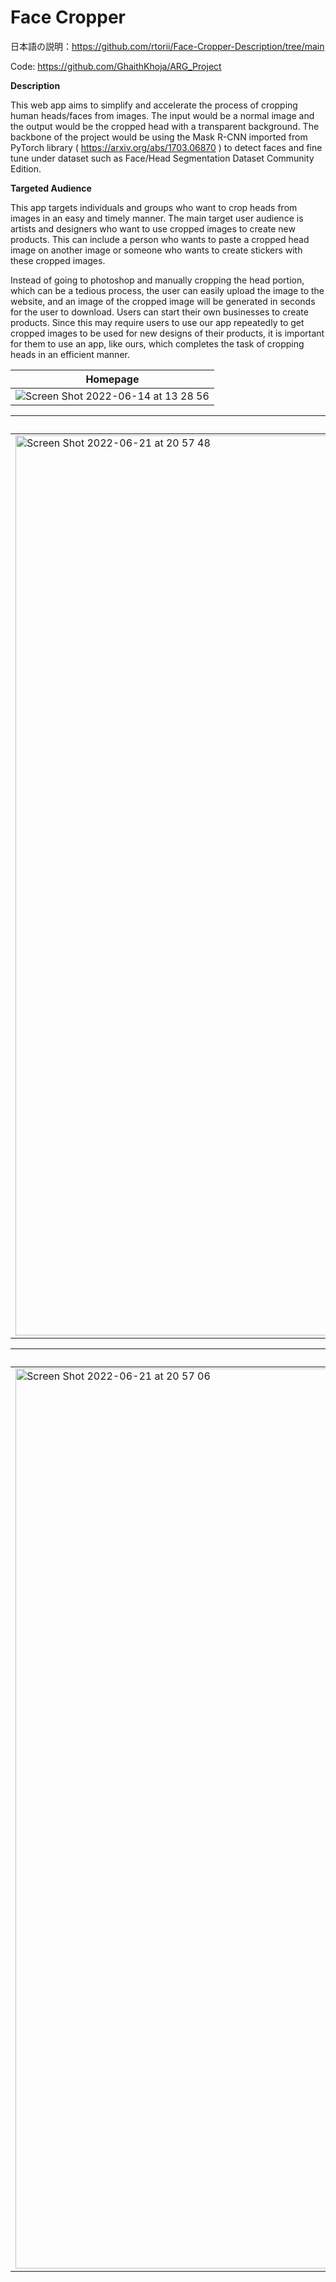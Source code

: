 # Face Cropper

日本語の説明：https://github.com/rtorii/Face-Cropper-Description/tree/main

Code: https://github.com/GhaithKhoja/ARG_Project

**Description**

This web app aims to simplify and accelerate the process of cropping human heads/faces from images. The input would be a normal image and the output would be the cropped head with a transparent background. The backbone of the project would be using the Mask R-CNN imported from PyTorch library ( https://arxiv.org/abs/1703.06870 ) to detect faces and fine tune under dataset such as Face/Head Segmentation Dataset Community Edition.

**Targeted Audience**

This app targets individuals and groups who want to crop heads from images in an easy and timely manner. The main target user audience is artists and designers who want to use cropped images to create new products. This can include a person who wants to paste a cropped head image on another image or someone who wants to create stickers with these cropped images.  

Instead of going to photoshop and manually cropping the head portion, which can be a tedious process, the user can easily upload the image to the website, and an image of the cropped image will be generated in seconds for the user to download. Users can start their own businesses to create products. Since this may require users to use our app repeatedly to get cropped images to be used for new designs of their products, it is important for them to use an app, like ours, which completes the task of cropping heads in an efficient manner. 

| Homepage | 
| ------ | 
| <img alt="Screen Shot 2022-06-14 at 13 28 56" src="https://user-images.githubusercontent.com/52717342/173502519-d0fdec68-591f-4d44-9d3b-9b677386918d.png"> |

| Uploading an image | 
| ------ | 
| <img width="1440" alt="Screen Shot 2022-06-21 at 20 57 48" src="https://user-images.githubusercontent.com/52717342/174793863-3fceea26-4c90-4a54-b67a-58a06871d475.png"> |

| Cropped image | 
| ------ | 
| <img width="1440" alt="Screen Shot 2022-06-21 at 20 57 06" src="https://user-images.githubusercontent.com/52717342/174793880-bd825d97-8680-43bc-8e8f-26257ad0caea.png"> |


<!-- `FLASK_APP = FaceRipper flask run` to run the app locally. -->
<!-- ローカルで実行する際のコマンド: `FLASK_APP = FaceRipper flask run` -->

